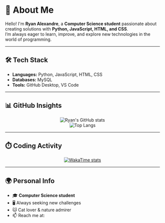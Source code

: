 # 👋 About Me

Hello! I'm **Ryan Alexandre**, a **Computer Science student** passionate about creating solutions with **Python, JavaScript, HTML, and CSS**.  
I’m always eager to learn, improve, and explore new technologies in the world of programming.

---

## 🛠️ Tech Stack
- **Languages:** Python, JavaScript, HTML, CSS  
- **Databases:** MySQL  
- **Tools:** GitHub Desktop, VS Code  

---

## 📊 GitHub Insights
<div align="center">
  
![Ryan's GitHub stats](https://github-readme-stats.vercel.app/api?username=p1poca2F3136&show_icons=true&theme=tokyonight&hide_border=true)  
![Top Langs](https://github-readme-stats.vercel.app/api/top-langs/?username=p1poca2F3136&layout=compact&theme=tokyonight&hide_border=true)

</div>

---

## ⏱️ Coding Activity
<div align="center">

[![WakaTime stats](https://github-readme-stats.vercel.app/api/wakatime?username=RyanDev&theme=tokyonight&hide_border=true)](https://github.com/anuraghazra/github-readme-stats)

</div>

---

## 🌍 Personal Info
- 🎓 **Computer Science student**  
- 🖥️ Always seeking new challenges  
- 🐱 Cat lover & nature admirer  
- 📫 Reach me at:

